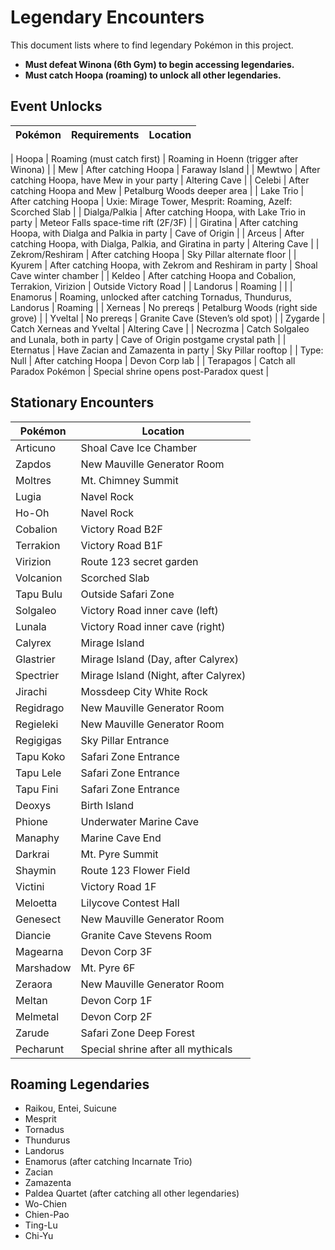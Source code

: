 # Legendary Encounters

This document lists where to find legendary Pokémon in this project.

- **Must defeat Winona (6th Gym) to begin accessing legendaries.**
- **Must catch Hoopa (roaming) to unlock all other legendaries.**

## Event Unlocks

| Pokémon         | Requirements                                                    | Location                                               |
|-----------------|-----------------------------------------------------------------|--------------------------------------------------------|

| Hoopa           | Roaming (must catch first)                | Roaming in Hoenn (trigger after Winona) |
| Mew             | After catching Hoopa                      | Faraway Island |
| Mewtwo          | After catching Hoopa, have Mew in your party | Altering Cave |
| Celebi          | After catching Hoopa and Mew              | Petalburg Woods deeper area |
| Lake Trio       | After catching Hoopa                      | Uxie: Mirage Tower, Mesprit: Roaming, Azelf: Scorched Slab |
| Dialga/Palkia   | After catching Hoopa, with Lake Trio in party | Meteor Falls space-time rift (2F/3F) |
| Giratina        | After catching Hoopa, with Dialga and Palkia in party | Cave of Origin |
| Arceus          | After catching Hoopa, with Dialga, Palkia, and Giratina in party | Altering Cave |
| Zekrom/Reshiram | After catching Hoopa                      | Sky Pillar alternate floor |
| Kyurem          | After catching Hoopa, with Zekrom and Reshiram in party | Shoal Cave winter chamber |
| Keldeo          | After catching Hoopa and Cobalion, Terrakion, Virizion | Outside Victory Road |
| Landorus        | Roaming                                   | |
| Enamorus        | Roaming, unlocked after catching Tornadus, Thundurus, Landorus | Roaming |
| Xerneas         | No prereqs                                | Petalburg Woods (right side grove) |
| Yveltal         | No prereqs                                | Granite Cave (Steven’s old spot) |
| Zygarde         | Catch Xerneas and Yveltal                 | Altering Cave |
| Necrozma        | Catch Solgaleo and Lunala, both in party  | Cave of Origin postgame crystal path |
| Eternatus       | Have Zacian and Zamazenta in party        | Sky Pillar rooftop |
| Type: Null      | After catching Hoopa                      | Devon Corp lab |
| Terapagos       | Catch all Paradox Pokémon                 | Special shrine opens post-Paradox quest |
## Stationary Encounters

| Pokémon   | Location                             |
|-----------|--------------------------------------|
| Articuno  | Shoal Cave Ice Chamber               |
| Zapdos    | New Mauville Generator Room          |
| Moltres   | Mt. Chimney Summit                   |
| Lugia     | Navel Rock                           |
| Ho-Oh     | Navel Rock                           |
| Cobalion  | Victory Road B2F                     |
| Terrakion | Victory Road B1F                     |
| Virizion  | Route 123 secret garden              |
| Volcanion | Scorched Slab                        |
| Tapu Bulu | Outside Safari Zone                  |
| Solgaleo  | Victory Road inner cave (left)       |
| Lunala    | Victory Road inner cave (right)      |
| Calyrex   | Mirage Island                        |
| Glastrier | Mirage Island (Day, after Calyrex)   |
| Spectrier | Mirage Island (Night, after Calyrex) |
| Jirachi   | Mossdeep City White Rock             |
| Regidrago | New Mauville Generator Room          |
| Regieleki | New Mauville Generator Room          |
| Regigigas | Sky Pillar Entrance                  |
| Tapu Koko | Safari Zone Entrance                 |
| Tapu Lele | Safari Zone Entrance                 |
| Tapu Fini | Safari Zone Entrance                 |
| Deoxys    | Birth Island                         |
| Phione    | Underwater Marine Cave               |
| Manaphy   | Marine Cave End                      |
| Darkrai   | Mt. Pyre Summit                      |
| Shaymin   | Route 123 Flower Field               |
| Victini   | Victory Road 1F                      |
| Meloetta  | Lilycove Contest Hall                |
| Genesect  | New Mauville Generator Room          |
| Diancie   | Granite Cave Stevens Room            |
| Magearna  | Devon Corp 3F                        |
| Marshadow | Mt. Pyre 6F                          |
| Zeraora   | New Mauville Generator Room          |
| Meltan    | Devon Corp 1F                        |
| Melmetal  | Devon Corp 2F                        |
| Zarude    | Safari Zone Deep Forest              |
| Pecharunt | Special shrine after all mythicals   |

## Roaming Legendaries

- Raikou, Entei, Suicune
- Mesprit
- Tornadus
- Thundurus
- Landorus
- Enamorus (after catching Incarnate Trio)
- Zacian
- Zamazenta
- Paldea Quartet (after catching all other legendaries)
- Wo-Chien
- Chien-Pao
- Ting-Lu
- Chi-Yu

